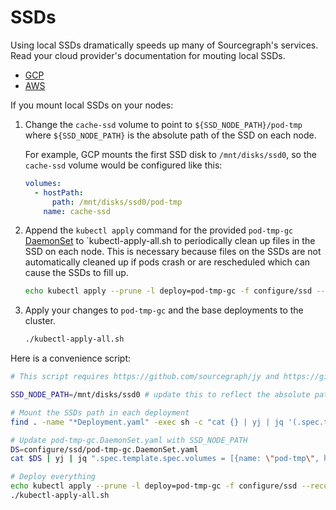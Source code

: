 # SSDs

Using local SSDs dramatically speeds up many of Sourcegraph's services. Read your cloud provider's documentation for mouting local SSDs.

- [GCP](https://cloud.google.com/compute/docs/disks/local-ssd)
- [AWS](https://docs.aws.amazon.com/AWSEC2/latest/UserGuide/ssd-instance-store.html)

If you mount local SSDs on your nodes:

1. Change the `cache-ssd` volume to point to `${SSD_NODE_PATH}/pod-tmp` where `${SSD_NODE_PATH}` is the absolute path of the SSD on each node.

   For example, GCP mounts the first SSD disk to `/mnt/disks/ssd0`, so the `cache-ssd` volume would be configured like this:

   ```yaml
   volumes:
     - hostPath:
         path: /mnt/disks/ssd0/pod-tmp
       name: cache-ssd
   ```

1. Append the `kubectl apply` command for the provided `pod-tmp-gc` [DaemonSet](https://kubernetes.io/docs/concepts/workloads/controllers/daemonset/) to `kubectl-apply-all.sh to periodically clean up files in the SSD on each node. This is necessary because files on the SSDs are not automatically cleaned up if pods crash or are rescheduled which can cause the SSDs to fill up.

   ```bash
   echo kubectl apply --prune -l deploy=pod-tmp-gc -f configure/ssd --recursive >> kubectl-apply-all.sh
   ```

1. Apply your changes to `pod-tmp-gc` and the base deployments to the cluster.

   ```bash
   ./kubectl-apply-all.sh
   ```

Here is a convenience script:

```bash
# This script requires https://github.com/sourcegraph/jy and https://github.com/sourcegraph/yj

SSD_NODE_PATH=/mnt/disks/ssd0 # update this to reflect the absolute path where SSDs are mounted on each node

# Mount the SSDs path in each deployment
find . -name "*Deployment.yaml" -exec sh -c "cat {} | yj | jq '(.spec.template.spec.volumes | select(. != null) | .[] | select(.name == \"cache-ssd\")) |= (del(.emptyDir) + {hostPath: {path: \"$SSD_NODE_PATH/pod-tmp\"}})' | jy -o {}" \;

# Update pod-tmp-gc.DaemonSet.yaml with SSD_NODE_PATH
DS=configure/ssd/pod-tmp-gc.DaemonSet.yaml
cat $DS | yj | jq ".spec.template.spec.volumes = [{name: \"pod-tmp\", hostPath: {path: \"$SSD_NODE_PATH/pod-tmp\"}}]" | jy -o $DS

# Deploy everything
echo kubectl apply --prune -l deploy=pod-tmp-gc -f configure/ssd --recursive >> kubectl-apply-all.sh
./kubectl-apply-all.sh
```
